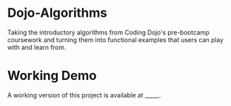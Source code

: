 # Dojo-Algorithms
Taking the introductory algorithms from Coding Dojo's pre-bootcamp coursework and turning them into functional examples that users can play with and learn from.

# Working Demo
A working version of this project is available at _____.

